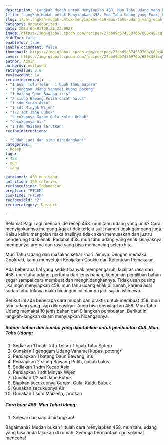 ```yaml
---
description: "Langkah Mudah untuk Menyiapkan 458. Mun Tahu Udang yang Enak, Lezat"
title: "Langkah Mudah untuk Menyiapkan 458. Mun Tahu Udang yang Enak, Lezat"
slug: 1726-langkah-mudah-untuk-menyiapkan-458-mun-tahu-udang-yang-enak-lezat
category: Uncategorized
date: 2023-06-03T09:32:23.998Z
image: https://img-global.cpcdn.com/recipes/27abd9d67455976b/680x482cq70/458-mun-tahu-udang-foto-resep-utama.jpg
hideToc: false
enableToc: true
enableTocContent: false
thumbnail: https://img-global.cpcdn.com/recipes/27abd9d67455976b/680x482cq70/458-mun-tahu-udang-foto-resep-utama.jpg
cover: https://img-global.cpcdn.com/recipes/27abd9d67455976b/680x482cq70/458-mun-tahu-udang-foto-resep-utama.jpg
author: Admin
authorAv: notfound
ratingvalue: 3.6
reviewcount: 14
recipeingredient:
- "1 buah Tofu Telur  1 buah Tahu Sutera"
- "1 genggam Udang Vanamei kupas potong"
- "1 batang Daun Bawang iris"
- "2 siung Bawang Putih cacah halus"
- "1 sdm Kecap Asin"
- "1 sdt Minyak Wijen"
- "1/2 sdt Jahe Bubuk"
- "secukupnya Garam Gula Kaldu Bubuk"
- "secukupnya Air"
- "1 sdm Maizena larutkan"
recipeinstructions:

- "Sudah jadi dan siap dihidangkan!"
categories:
- Resep
tags:
- 458
- mun
- tahu

katakunci: 458 mun tahu 
nutrition: 169 calories
recipecuisine: Indonesian
preptime: "PT40M"
cooktime: "PT59M"
recipeyield: "2"
recipecategory: Dessert

---
```



Selamat Pagi Lagi mencari ide resep 458. mun tahu udang yang unik? Cara menyiapkannya memang Agak tidak terlalu sulit namun tidak gampang juga. Kalau keliru mengolah maka hasilnya tidak akan memuaskan dan justru cenderung tidak enak. Padahal 458. mun tahu udang yang enak selayaknya mempunyai aroma dan rasa yang bisa memancing selera kita.


Mun Tahu Udang dan masakan sehari-hari lainnya. Dengan memakai Cookpad, kamu menyetujui Kebijakan Cookie dan Ketentuan Pemakaian.

Ada beberapa hal yang sedikit banyak mempengaruhi kualitas rasa dari 458. mun tahu udang, pertama dari jenis bahan, kemudian pemilihan bahan segar sampai cara membuat dan menghidangkannya. Tidak usah pusing jika ingin menyiapkan 458. mun tahu udang enak di rumah, karena asal sudah tahu triknya maka hidangan ini mampu jadi sajian istimewa.


Berikut ini ada beberapa cara mudah dan praktis untuk membuat 458. mun tahu udang yang siap dikreasikan. Anda bisa menyiapkan 458. Mun Tahu Udang memakai 10 jenis bahan dan 0 langkah pembuatan. Berikut ini langkah-langkah dalam menyiapkan hidangannya.

<!--inarticleads1-->

##### Bahan-bahan dan bumbu yang dibutuhkan untuk pembuatan 458. Mun Tahu Udang:

1. Sediakan 1 buah Tofu Telur / 1 buah Tahu Sutera
1. Gunakan 1 genggam Udang Vanamei kupas, potong²
1. Persiapkan 1 batang Daun Bawang, iris
1. Persiapkan 2 siung Bawang Putih, cacah halus
1. Sediakan 1 sdm Kecap Asin
1. Persiapkan 1 sdt Minyak Wijen
1. Gunakan 1/2 sdt Jahe Bubuk
1. Siapkan secukupnya Garam, Gula, Kaldu Bubuk
1. Gunakan secukupnya Air
1. Gunakan 1 sdm Maizena, larutkan




<!--inarticleads2-->

##### Cara buat 458. Mun Tahu Udang:


1. Selesai dan siap dihidangkan!



Bagaimana? Mudah bukan? Itulah cara menyiapkan 458. mun tahu udang yang bisa anda lakukan di rumah. Semoga bermanfaat dan selamat mencoba!
